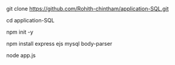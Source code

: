 git clone https://github.com/Rohith-chintham/application-SQL.git

cd application-SQL

npm init -y

npm install express ejs mysql body-parser

node app.js
